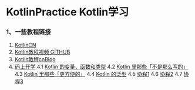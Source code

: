 # KotlinPractice Kotlin学习

### 1、一些教程链接
1. [KotlinCN](https://www.kotlincn.net/docs/reference/)
2. [Kotlin教程视频 GITHUB](https://github.com/enbandari/Kotlin-Tutorials)
3. [Kotlin教程cnBlog](https://www.cnblogs.com/Jetictors/p/9227498.html)
4. [码上开学](https://kaixue.io/)
  4.1 [Kotlin 的变量、函数和类型](https://kaixue.io/kotlin-basic-1/)
  4.2 [Kotlin 里那些「不是那么写的」](https://kaixue.io/kotlin-basic-2/)
  4.3 [Kotlin 里那些「更方便的」](https://kaixue.io/kotlin-basic-3/)
  4.4 [Kotlin 的泛型](https://kaixue.io/kotlin-generics/)
  4.5 [协程1](https://kaixue.io/kotlin-coroutines-1/)
  4.6 [协程2](https://kaixue.io/kotlin-coroutines-2/)
  4.7 [协程3](https://kaixue.io/kotlin-coroutines-3/)
